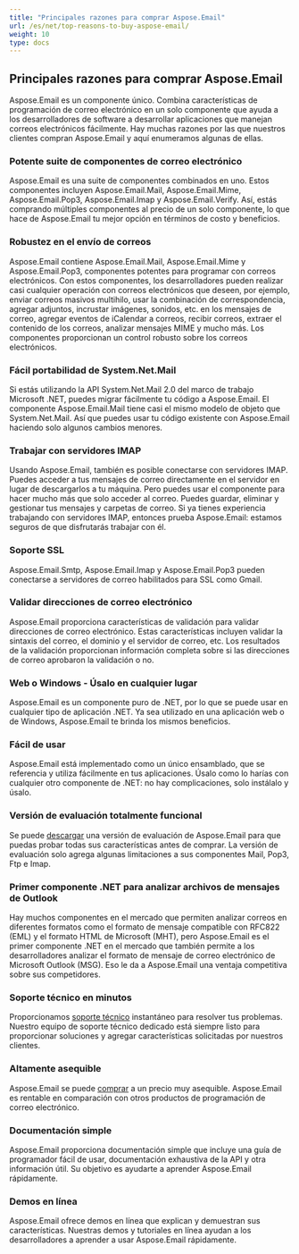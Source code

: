 ```yaml
---
title: "Principales razones para comprar Aspose.Email"
url: /es/net/top-reasons-to-buy-aspose-email/
weight: 10
type: docs
---
```


## **Principales razones para comprar Aspose.Email**
Aspose.Email es un componente único. Combina características de programación de correo electrónico en un solo componente que ayuda a los desarrolladores de software a desarrollar aplicaciones que manejan correos electrónicos fácilmente. Hay muchas razones por las que nuestros clientes compran Aspose.Email y aquí enumeramos algunas de ellas.
### **Potente suite de componentes de correo electrónico**
Aspose.Email es una suite de componentes combinados en uno. Estos componentes incluyen Aspose.Email.Mail, Aspose.Email.Mime, Aspose.Email.Pop3, Aspose.Email.Imap y Aspose.Email.Verify. Así, estás comprando múltiples componentes al precio de un solo componente, lo que hace de Aspose.Email tu mejor opción en términos de costo y beneficios.
### **Robustez en el envío de correos**
Aspose.Email contiene Aspose.Email.Mail, Aspose.Email.Mime y Aspose.Email.Pop3, componentes potentes para programar con correos electrónicos. Con estos componentes, los desarrolladores pueden realizar casi cualquier operación con correos electrónicos que deseen, por ejemplo, enviar correos masivos multihilo, usar la combinación de correspondencia, agregar adjuntos, incrustar imágenes, sonidos, etc. en los mensajes de correo, agregar eventos de iCalendar a correos, recibir correos, extraer el contenido de los correos, analizar mensajes MIME y mucho más. Los componentes proporcionan un control robusto sobre los correos electrónicos.
### **Fácil portabilidad de System.Net.Mail**
Si estás utilizando la API System.Net.Mail 2.0 del marco de trabajo Microsoft .NET, puedes migrar fácilmente tu código a Aspose.Email. El componente Aspose.Email.Mail tiene casi el mismo modelo de objeto que System.Net.Mail. Así que puedes usar tu código existente con Aspose.Email haciendo solo algunos cambios menores.
### **Trabajar con servidores IMAP**
Usando Aspose.Email, también es posible conectarse con servidores IMAP. Puedes acceder a tus mensajes de correo directamente en el servidor en lugar de descargarlos a tu máquina. Pero puedes usar el componente para hacer mucho más que solo acceder al correo. Puedes guardar, eliminar y gestionar tus mensajes y carpetas de correo. Si ya tienes experiencia trabajando con servidores IMAP, entonces prueba Aspose.Email: estamos seguros de que disfrutarás trabajar con él.
### **Soporte SSL**
Aspose.Email.Smtp, Aspose.Email.Imap y Aspose.Email.Pop3 pueden conectarse a servidores de correo habilitados para SSL como Gmail.
### **Validar direcciones de correo electrónico**
Aspose.Email proporciona características de validación para validar direcciones de correo electrónico. Estas características incluyen validar la sintaxis del correo, el dominio y el servidor de correo, etc. Los resultados de la validación proporcionan información completa sobre si las direcciones de correo aprobaron la validación o no.
### **Web o Windows - Úsalo en cualquier lugar**
Aspose.Email es un componente puro de .NET, por lo que se puede usar en cualquier tipo de aplicación .NET. Ya sea utilizado en una aplicación web o de Windows, Aspose.Email te brinda los mismos beneficios.
### **Fácil de usar**
Aspose.Email está implementado como un único ensamblado, que se referencia y utiliza fácilmente en tus aplicaciones. Úsalo como lo harías con cualquier otro componente de .NET: no hay complicaciones, solo instálalo y úsalo.
### **Versión de evaluación totalmente funcional**
Se puede [descargar](http://www.aspose.com/community/files/51/.net-components/aspose.email-for-.net/default.aspx) una versión de evaluación de Aspose.Email para que puedas probar todas sus características antes de comprar. La versión de evaluación solo agrega algunas limitaciones a sus componentes Mail, Pop3, Ftp e Imap.
### **Primer componente .NET para analizar archivos de mensajes de Outlook**
Hay muchos componentes en el mercado que permiten analizar correos en diferentes formatos como el formato de mensaje compatible con RFC822 (EML) y el formato HTML de Microsoft (MHT), pero Aspose.Email es el primer componente .NET en el mercado que también permite a los desarrolladores analizar el formato de mensaje de correo electrónico de Microsoft Outlook (MSG). Eso le da a Aspose.Email una ventaja competitiva sobre sus competidores.
### **Soporte técnico en minutos**
Proporcionamos [soporte técnico](http://www.aspose.com/community/forums/aspose.email-product-family/188/showforum.aspx) instantáneo para resolver tus problemas. Nuestro equipo de soporte técnico dedicado está siempre listo para proporcionar soluciones y agregar características solicitadas por nuestros clientes.
### **Altamente asequible**
Aspose.Email se puede [comprar](http://www.aspose.com/purchase/default.aspx) a un precio muy asequible. Aspose.Email es rentable en comparación con otros productos de programación de correo electrónico.
### **Documentación simple**
Aspose.Email proporciona documentación simple que incluye una guía de programador fácil de usar, documentación exhaustiva de la API y otra información útil. Su objetivo es ayudarte a aprender Aspose.Email rápidamente.
### **Demos en línea**
Aspose.Email ofrece demos en línea que explican y demuestran sus características. Nuestras demos y tutoriales en línea ayudan a los desarrolladores a aprender a usar Aspose.Email rápidamente.